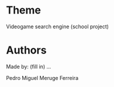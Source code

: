 # Theme
Videogame search engine (school project)

# Authors
Made by:
(fill in) ...

Pedro Miguel Meruge Ferreira
